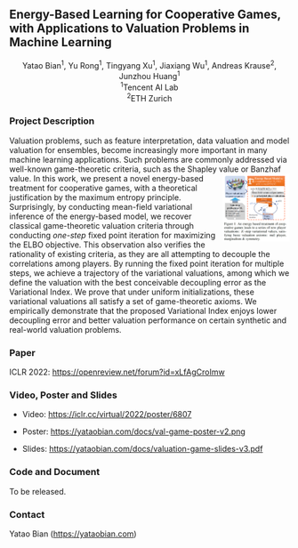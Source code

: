 ## Energy-Based Learning for Cooperative Games, with Applications to Valuation Problems in Machine Learning

<center>
  Yatao Bian<sup>1</sup>, Yu Rong<sup>1</sup>, Tingyang Xu<sup>1</sup>,  Jiaxiang Wu<sup>1</sup>, Andreas Krause<sup>2</sup>, Junzhou Huang<sup>1</sup> <br>
<sup>1</sup>Tencent AI Lab <br>
<sup>2</sup>ETH Zurich <br>
</center>



### Project Description

Valuation problems, such as  feature interpretation, data valuation and model valuation for ensembles, become increasingly more important in many machine learning applications.  Such problems are commonly addressed via  well-known game-theoretic criteria,  such as the Shapley value or Banzhaf value.
<img src="overview.png" alt="Overview of variational values" style="float:right;width:120px;"/>
In this work, we present a novel energy-based treatment for cooperative games, with a theoretical justification by the maximum entropy principle.  Surprisingly, by conducting mean-field variational inference of the energy-based model, we recover classical game-theoretic valuation criteria
through conducting _one-step_ fixed point iteration for maximizing the ELBO objective.  This observation also verifies the rationality of existing criteria, as they are all attempting to decouple the correlations among  players. By running the fixed point iteration for multiple steps, we achieve a trajectory of the variational  valuations,  among which we define the valuation with the best conceivable decoupling error as the Variational Index.  We prove that under uniform initializations,  these variational valuations all satisfy a set of game-theoretic  axioms. We empirically demonstrate that the proposed Variational Index  enjoys lower decoupling error and better valuation performance  on certain synthetic and real-world valuation problems.


### Paper

ICLR 2022:  <https://openreview.net/forum?id=xLfAgCroImw>


### Video, Poster and Slides

- Video:   <https://iclr.cc/virtual/2022/poster/6807>

- Poster:  <https://yataobian.com/docs/val-game-poster-v2.png>

- Slides:  <https://yataobian.com/docs/valuation-game-slides-v3.pdf>



### Code and Document

To be released.



### Contact

Yatao Bian (https://yataobian.com)
